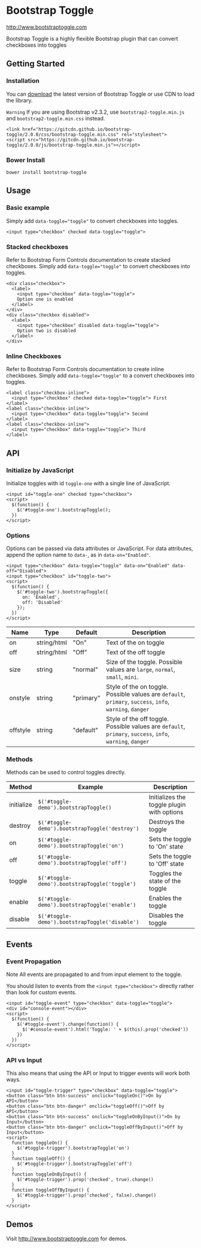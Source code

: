 # Bootstrap Toggle
http://www.bootstraptoggle.com

Bootstrap Toggle is a highly flexible Bootstrap plugin that can convert checkboxes into toggles

## Getting Started

### Installation
You can [download](https://github.com/minhur/bootstrap-toggle/archive/master.zip) the latest version of Bootstrap Toggle or use CDN to load the library.

`Warning` If you are using Bootstrap v2.3.2, use `bootstrap2-toggle.min.js` and `bootstrap2-toggle.min.css` instead.

```
<link href="https://gitcdn.github.io/bootstrap-toggle/2.0.0/css/bootstrap-toggle.min.css" rel="stylesheet">
<script src="https://gitcdn.github.io/bootstrap-toggle/2.0.0/js/bootstrap-toggle.min.js"></script>
```

### Bower Install
```
bower install bootstrap-toggle
```

## Usage

### Basic example
Simply add `data-toggle="toggle"` to convert checkboxes into toggles.
```
<input type="checkbox" checked data-toggle="toggle">
```

### Stacked checkboxes
Refer to Bootstrap Form Controls documentation to create stacked checkboxes. Simply add `data-toggle="toggle"` to convert checkboxes into toggles.
```
<div class="checkbox">
  <label>
    <input type="checkbox" data-toggle="toggle">
    Option one is enabled
  </label>
</div>
<div class="checkbox disabled">
  <label>
    <input type="checkbox" disabled data-toggle="toggle">
    Option two is disabled
  </label>
</div>
```

### Inline Checkboxes
Refer to Bootstrap Form Controls documentation to create inline checkboxes. Simply add `data-toggle="toggle"` to a convert checkboxes into toggles.
```
<label class="checkbox-inline">
  <input type="checkbox" checked data-toggle="toggle"> First
</label>
<label class="checkbox-inline">
  <input type="checkbox" data-toggle="toggle"> Second
</label>
<label class="checkbox-inline">
  <input type="checkbox" data-toggle="toggle"> Third
</label>
```

## API

### Initialize by JavaScript
Initialize toggles with id `toggle-one` with a single line of JavaScript.
```
<input id="toggle-one" checked type="checkbox">
<script>
  $(function() {
    $('#toggle-one').bootstrapToggle();
  })
</script>
```

### Options
Options can be passed via data attributes or JavaScript. For data attributes, append the option name to `data-`, as in `data-on="Enabled"`.
```
<input type="checkbox" data-toggle="toggle" data-on="Enabled" data-off="Disabled">
<input type="checkbox" id="toggle-two">
<script>
  $(function() {
    $('#toggle-two').bootstrapToggle({
      on: 'Enabled',
      off: 'Disabled'
    });
  })
</script>
```
Name|Type|Default|Description|
-|-|-|-
on|string/html|"On"|Text of the on toggle
off|string/html|"Off"|Text of the off toggle
size|string|"normal"|Size of the toggle. Possible values are `large`, `normal`, `small`, `mini`.
onstyle|string|"primary"|Style of the on toggle. Possible values are `default`, `primary`, `success`, `info`, `warning`, `danger`
offstyle|string|"default"|Style of the off toggle. Possible values are `default`, `primary`, `success`, `info`, `warning`, `danger`

### Methods
Methods can be used to control toggles directly.


Method|Example|Description
-|-|-
initialize|`$('#toggle-demo').bootstrapToggle()`|Initializes the toggle plugin with options
destroy|`$('#toggle-demo').bootstrapToggle('destroy')`|Destroys the toggle
on|`$('#toggle-demo').bootstrapToggle('on')`|Sets the toggle to 'On' state
off|`$('#toggle-demo').bootstrapToggle('off')`|Sets the toggle to 'Off' state
toggle|`$('#toggle-demo').bootstrapToggle('toggle')`|Toggles the state of the toggle
enable|`$('#toggle-demo').bootstrapToggle('enable')`|Enables the toggle
disable|`$('#toggle-demo').bootstrapToggle('disable')`|Disables the toggle

## Events

### Event Propagation
Note All events are propagated to and from input element to the toggle.

You should listen to events from the `<input type="checkbox">` directly rather than look for custom events.

```
<input id="toggle-event" type="checkbox" data-toggle="toggle">
<div id="console-event"></div>
<script>
  $(function() {
    $('#toggle-event').change(function() {
      $('#console-event').html('Toggle: ' + $(this).prop('checked'))
    })
  })
</script>
```

### API vs Input
This also means that using the API or Input to trigger events will work both ways.

```
<input id="toggle-trigger" type="checkbox" data-toggle="toggle">
<button class="btn btn-success" onclick="toggleOn()">On by API</button>
<button class="btn btn-danger" onclick="toggleOff()">Off by API</button>
<button class="btn btn-success" onclick="toggleOnByInput()">On by Input</button>
<button class="btn btn-danger" onclick="toggleOffByInput()">Off by Input</button>
<script>
  function toggleOn() {
    $('#toggle-trigger').bootstrapToggle('on')
  }
  function toggleOff() {
    $('#toggle-trigger').bootstrapToggle('off')  
  }
  function toggleOnByInput() {
    $('#toggle-trigger').prop('checked', true).change()
  }
  function toggleOffByInput() {
    $('#toggle-trigger').prop('checked', false).change()
  }
</script>
```

## Demos

Visit http://www.bootstraptoggle.com for demos.

